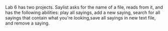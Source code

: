Lab 6 has two projects. Saylist asks for the name of a file, reads from it, and has the following abilities: play all sayings, add a new saying, search for all sayings that contain what you're looking,save all sayings in new text file, and remove a saying.

